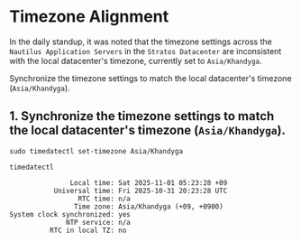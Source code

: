 # Timezone Alignment
In the daily standup, it was noted that the timezone settings across the `Nautilus Application Servers` in the `Stratos Datacenter` are inconsistent with the local datacenter's timezone, currently set to `Asia/Khandyga`.

Synchronize the timezone settings to match the local datacenter's timezone (`Asia/Khandyga`).

## 1. Synchronize the timezone settings to match the local datacenter's timezone (`Asia/Khandyga`).
`sudo timedatectl set-timezone Asia/Khandyga`

`timedatectl`
```console
               Local time: Sat 2025-11-01 05:23:28 +09
           Universal time: Fri 2025-10-31 20:23:28 UTC
                 RTC time: n/a
                Time zone: Asia/Khandyga (+09, +0900)
System clock synchronized: yes
              NTP service: n/a
          RTC in local TZ: no
```
